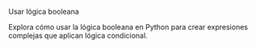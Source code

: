 Usar lógica booleana

Explora cómo usar la lógica booleana en Python para crear expresiones complejas que aplican lógica condicional.
